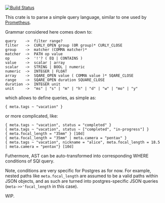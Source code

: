 [![Build Status](https://drone.rodzinks.pl/api/badges/michal/metaql/status.svg?ref=refs/heads/develop)](https://drone.rodzinks.pl/michal/metaql)

This crate is to parse a simple query language, similar to one used by [Prometheus](https://prometheus.io/docs/prometheus/latest/querying/basics/).

Grammar considered here comes down to:

``` antlr
query    ->  filter range?
filter   ->  CURLY_OPEN group (OR group)* CURLY_CLOSE
group    ->  matcher (COMMA matcher)*
matcher  ->  PATH op value
op       ->  '!'? ( EQ | CONTAINS )
value    ->  scalar | array
scalar   ->  STRING | BOOL | numeric
numeric  ->  INTEGER | FLOAT
array    ->  SQARE_OPEN value ( COMMA value )* SQARE_CLOSE
range    ->  SQARE_OPEN duration SQUARE_CLOSE
duration ->  INTEGER unit
unit     ->  "ms" | "s" | "m" | "h" | "d" | "w" | "mo" | "y"
```

which allows to define queries, as simple as:

```
{ meta.tags ~ "vacation" }
```

or more complicated, like:

```
{ meta.tags ~ "vacation", status = "completed" }
{ meta.tags ~ "vacation", status ~ ["completed", "in-progress"] }
{ meta.focal_length = "35mm" } [10d]
{ meta.focal_length = "35mm" | meta.camera = "pentax" } 
{ meta.tags ~ "vacation", nickname = "alice", meta.focal_length = 18.5 | meta.camera = "pentax"} [10d]
```


Futhermore, AST can be auto-transformed into corresponding WHERE conditions of SQl query.

Note, conditions are very specific for Postgres as for now. For example, nested paths like `meta.focal_length` are assumed to be a valid paths within JSON objects, and as such are turned into postgres-specific JSON queries (`meta->>'focal_length` in this case).

WIP.
